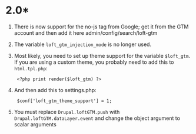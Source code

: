 # 2.0*

1. There is now support for the no-js tag from Google; get it from the GTM account and then add it here admin/config/search/loft-gtm
1. The variable `loft_gtm_injection_mode` is no longer used.
1. Most likely, you need to set up theme support for the variable `$loft_gtm`.  If you are using a custom theme, you probably need to add this to `html.tpl.php`:
    
        <?php print render($loft_gtm) ?>

1. And then add this to settings.php: 

        $conf['loft_gtm_theme_support'] = 1;

1. You must replace `Drupal.loftGTM.push` with `Drupal.loftGTM.dataLayer.event` and change the object argument to scalar arguments
